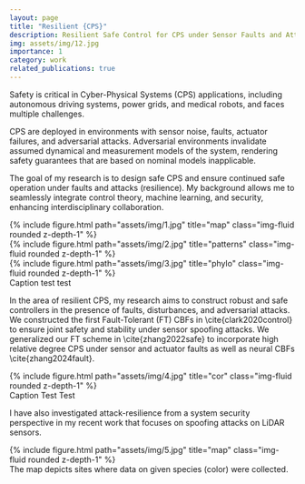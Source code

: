 ```yaml
---
layout: page
title: "Resilient {CPS}"
description: Resilient Safe Control for CPS under Sensor Faults and Attacks
img: assets/img/12.jpg
importance: 1
category: work
related_publications: true
---
```

Safety is critical in Cyber-Physical Systems (CPS) applications, including autonomous driving systems, power grids, and medical robots, and faces multiple challenges. 

CPS are deployed in  environments with sensor noise, faults, actuator failures, and  adversarial attacks. Adversarial environments invalidate assumed dynamical and measurement models of the system, rendering safety guarantees that are based on nominal models inapplicable.

The goal of my research is to design safe CPS and ensure continued safe operation under faults and attacks (resilience). 
My background allows me to seamlessly integrate control theory, machine learning, and security, enhancing interdisciplinary collaboration.


<div class="row">
    <div class="col-sm mt-3 mt-md-0">
        {% include figure.html path="assets/img/1.jpg" title="map" class="img-fluid rounded z-depth-1" %}
    </div>
    <div class="col-sm-4 mt-3 mt-md-0">
        {% include figure.html path="assets/img/2.jpg" title="patterns" class="img-fluid rounded z-depth-1" %}
    </div>
    <div class="col-sm-3 mt-3 mt-md-0">
        {% include figure.html path="assets/img/3.jpg" title="phylo" class="img-fluid rounded z-depth-1" %}
    </div>
</div>
<div class="caption">
    Caption test test
</div>

In the area of resilient CPS, my research aims to construct robust and safe controllers in the presence of faults, disturbances, and adversarial attacks. We constructed the first Fault-Tolerant (FT) CBFs in \cite{clark2020control} to ensure joint safety and stability under sensor spoofing attacks. We  generalized our FT scheme in \cite{zhang2022safe} to incorporate high relative degree CPS under sensor and actuator faults as well as neural CBFs \cite{zhang2024fault}.  

<div class="row">
    <div class="col-sm mt-3 mt-md-0">
        {% include figure.html path="assets/img/4.jpg" title="cor" class="img-fluid rounded z-depth-1" %}
    </div>
</div>
<div class="caption">
    Caption Test Test
</div>

I have also investigated attack-resilience from a system security perspective in my recent work that focuses on spoofing attacks on LiDAR sensors. 

<div class="row">
    <div class="col-sm mt-3 mt-md-0">
        {% include figure.html path="assets/img/5.jpg" title="map" class="img-fluid rounded z-depth-1" %}
    </div>
</div>
<div class="caption">
    The map depicts sites where data on given species (color) were collected.
</div>